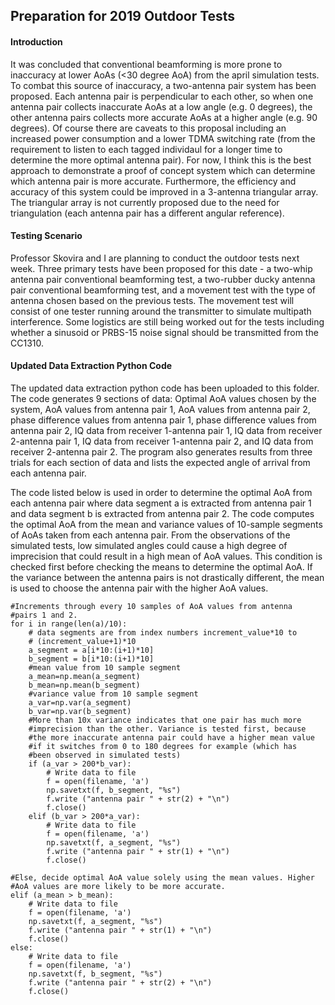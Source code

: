 ## Preparation for 2019 Outdoor Tests

#### Introduction
It was concluded that conventional beamforming is more prone to inaccuracy at lower AoAs (<30 degree AoA) from the april simulation tests. To combat this source of inaccuracy, a two-antenna pair system has been proposed. Each antenna pair is perpendicular to each other, so when one antenna pair collects inaccurate AoAs at a low angle (e.g. 0 degrees), the other antenna pairs collects more accurate AoAs at a higher angle (e.g. 90 degrees). Of course there are caveats to this proposal including an increased power consumption and a lower TDMA switching rate (from the requirement to listen to each tagged individaul for a longer time to determine the more optimal antenna pair). For now, I think this is the best approach to demonstrate a proof of concept system which can determine which antenna pair is more accurate. Furthermore, the efficiency and accuracy of this system could be improved in a 3-antenna triangular array. The triangular array is not currently proposed due to the need for triangulation (each antenna pair has a different angular reference). 

#### Testing Scenario
Professor Skovira and I are planning to conduct the outdoor tests next week. Three primary tests have been proposed for this date - a two-whip antenna pair conventional beamforming test, a two-rubber ducky antenna pair conventional beamforming test, and a movement test with the type of antenna chosen based on the previous tests. The movement test will consist of one tester running around the transmitter to simulate multipath interference. Some logistics are still being worked out for the tests including whether a sinusoid or PRBS-15 noise signal should be transmitted from the CC1310.

#### Updated Data Extraction Python Code
The updated data extraction python code has been uploaded to this folder. The code generates 9 sections of data: Optimal AoA values chosen by the system, AoA values from antenna pair 1, AoA values from antenna pair 2, phase difference values from antenna pair 1, phase difference values from antenna pair 2, IQ data from receiver 1-antenna pair 1, IQ data from receiver 2-antenna pair 1, IQ data from receiver 1-antenna pair 2, and IQ data from receiver 2-antenna pair 2. The program also generates results from three trials for each section of data and lists the expected angle of arrival from each antenna pair.

The code listed below is used in order to determine the optimal AoA from each antenna pair where data segment a is extracted from antenna pair 1 and data segment b is extracted from antenna pair 2. The code computes the optimal AoA from the mean and variance values of 10-sample segments of AoAs taken from each antenna pair. From the observations of the simulated tests, low simulated angles could cause a high degree of imprecision that could result in a high mean of AoA values. This condition is checked first before checking the means to determine the optimal AoA. If the variance between the antenna pairs is not drastically different, the mean is used to choose the antenna pair with the higher AoA values.

```
#Increments through every 10 samples of AoA values from antenna
#pairs 1 and 2.
for i in range(len(a)/10):
	# data segments are from index numbers increment_value*10 to
	# (increment_value+1)*10
	a_segment = a[i*10:(i+1)*10]
	b_segment = b[i*10:(i+1)*10]
	#mean value from 10 sample segment
	a_mean=np.mean(a_segment)
	b_mean=np.mean(b_segment)
	#variance value from 10 sample segment
	a_var=np.var(a_segment)
	b_var=np.var(b_segment)
	#More than 10x variance indicates that one pair has much more
	#imprecision than the other. Variance is tested first, because
	#the more inaccurate antenna pair could have a higher mean value
	#if it switches from 0 to 180 degrees for example (which has
	#been observed in simulated tests)
	if (a_var > 200*b_var):
		# Write data to file
		f = open(filename, 'a')
		np.savetxt(f, b_segment, "%s")
		f.write ("antenna pair " + str(2) + "\n")
		f.close()
	elif (b_var > 200*a_var):
		# Write data to file
		f = open(filename, 'a')
		np.savetxt(f, a_segment, "%s")
		f.write ("antenna pair " + str(1) + "\n")
		f.close()
```
	#Else, decide optimal AoA value solely using the mean values. Higher
	#AoA values are more likely to be more accurate.
	elif (a_mean > b_mean):
		# Write data to file
		f = open(filename, 'a')
		np.savetxt(f, a_segment, "%s")
		f.write ("antenna pair " + str(1) + "\n")
		f.close()
	else:
		# Write data to file
		f = open(filename, 'a')
		np.savetxt(f, b_segment, "%s")
		f.write ("antenna pair " + str(2) + "\n")
		f.close()
